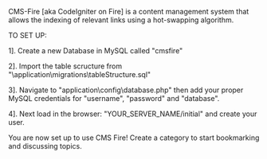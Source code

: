 CMS-Fire [aka CodeIgniter on Fire] is a content management system that allows the indexing of relevant links using a hot-swapping algorithm.



TO SET UP:


1].  Create a new Database in MySQL called "cmsfire"

2].  Import the table scructure from "\application\migrations\tableStructure.sql"

3].  Navigate to "application\config\database.php" then add your proper MySQL credentials for "username", "password" and "database".


4].  Next load in the browser: "YOUR_SERVER_NAME/initial" and create your user.

You are now set up to use CMS Fire!  Create a category to start bookmarking and discussing topics.